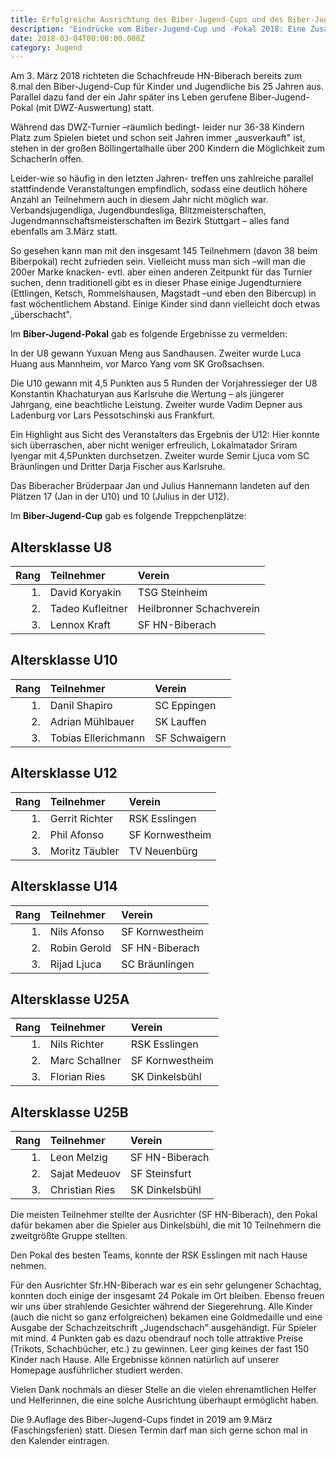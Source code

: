 ```yaml
---
title: Erfolgreiche Ausrichtung des Biber-Jugend-Cups und des Biber-Jugend-Pokals 2018
description: 'Eindrücke vom Biber-Jugend-Cup und -Pokal 2018: Eine Zusammenfassung der Höhepunkte, Teilnehmererfolge und organisatorischen Herausforderungen eines bemerkenswerten Schachevents.'
date: 2018-03-04T00:00:00.000Z
category: Jugend
---
```


Am 3. März 2018 richteten die Schachfreude HN-Biberach bereits zum 8.mal den Biber-Jugend-Cup für Kinder und Jugendliche bis 25 Jahren aus. Parallel dazu fand der ein Jahr später ins Leben gerufene Biber-Jugend-Pokal (mit DWZ-Auswertung) statt.

Während das DWZ-Turnier –räumlich bedingt- leider nur 36-38 Kindern Platz zum Spielen bietet und schon seit Jahren immer „ausverkauft" ist, stehen in der großen Böllingertalhalle über 200 Kindern die Möglichkeit zum Schacherln offen.

Leider-wie so häufig in den letzten Jahren- treffen uns zahlreiche parallel stattfindende Veranstaltungen empfindlich, sodass eine deutlich höhere Anzahl an Teilnehmern auch in diesem Jahr nicht möglich war. Verbandsjugendliga, Jugendbundesliga, Blitzmeisterschaften, Jugendmannschaftsmeisterschaften im Bezirk Stuttgart – alles fand ebenfalls am 3.März statt.

So gesehen kann man mit den insgesamt 145 Teilnehmern (davon 38 beim Biberpokal) recht zufrieden sein. Vielleicht muss man sich –will man die 200er Marke knacken- evtl. aber einen anderen Zeitpunkt für das Turnier suchen, denn traditionell gibt es in dieser Phase einige Jugendturniere (Ettlingen, Ketsch, Rommelshausen, Magstadt –und eben den Bibercup) in fast wöchentlichem Abstand. Einige Kinder sind dann vielleicht doch etwas „überschacht".

Im **Biber-Jugend-Pokal** gab es folgende Ergebnisse zu vermelden:

In der U8 gewann Yuxuan Meng aus Sandhausen. Zweiter wurde Luca Huang aus Mannheim, vor Marco Yang vom SK Großsachsen.

Die U10 gewann mit 4,5 Punkten aus 5 Runden der Vorjahressieger der U8 Konstantin Khachaturyan aus Karlsruhe die Wertung – als jüngerer Jahrgang, eine beachtliche Leistung.
Zweiter wurde Vadim Depner aus Ladenburg vor Lars Pessotschinski aus Frankfurt.

Ein Highlight aus Sicht des Veranstalters das Ergebnis der U12: Hier konnte sich überraschen, aber nicht weniger erfreulich, Lokalmatador Sriram Iyengar mit 4,5Punkten durchsetzen.
Zweiter wurde Semir Ljuca vom SC Bräunlingen und Dritter Darja Fischer aus Karlsruhe.

Das Biberacher Brüderpaar Jan und Julius Hannemann landeten auf den Plätzen 17 (Jan in der U10) und 10 (Julius in der U12).

Im **Biber-Jugend-Cup** gab es folgende Treppchenplätze:

## Altersklasse U8

| Rang | Teilnehmer       | Verein                   |
| ---: | :--------------- | :----------------------- |
|   1. | David Koryakin   | TSG Steinheim            |
|   2. | Tadeo Kufleitner | Heilbronner Schachverein |
|   3. | Lennox Kraft     | SF HN-Biberach           |

## Altersklasse U10

| Rang | Teilnehmer          | Verein        |
| ---: | :------------------ | :------------ |
|   1. | Danil Shapiro       | SC Eppingen   |
|   2. | Adrian Mühlbauer    | SK Lauffen    |
|   3. | Tobias Ellerichmann | SF Schwaigern |

## Altersklasse U12

| Rang | Teilnehmer     | Verein          |
| ---: | :------------- | :-------------- |
|   1. | Gerrit Richter | RSK Esslingen   |
|   2. | Phil Afonso    | SF Kornwestheim |
|   3. | Moritz Täubler | TV Neuenbürg    |

## Altersklasse U14

| Rang | Teilnehmer   | Verein          |
| ---: | :----------- | :-------------- |
|   1. | Nils Afonso  | SF Kornwestheim |
|   2. | Robin Gerold | SF HN-Biberach  |
|   3. | Rijad Ljuca  | SC Bräunlingen  |

## Altersklasse U25A

| Rang | Teilnehmer     | Verein          |
| ---: | :------------- | :-------------- |
|   1. | Nils Richter   | RSK Esslingen   |
|   2. | Marc Schallner | SF Kornwestheim |
|   3. | Florian Ries   | SK Dinkelsbühl  |

## Altersklasse U25B

| Rang | Teilnehmer     | Verein         |
| ---: | :------------- | :------------- |
|   1. | Leon Melzig    | SF HN-Biberach |
|   2. | Sajat Medeuov  | SF Steinsfurt  |
|   3. | Christian Ries | SK Dinkelsbühl |

Die meisten Teilnehmer stellte der Ausrichter (SF HN-Biberach), den Pokal dafür bekamen aber die Spieler aus Dinkelsbühl, die mit 10 Teilnehmern die zweitgrößte Gruppe stellten.

Den Pokal des besten Teams, konnte der RSK Esslingen mit nach Hause nehmen.

Für den Ausrichter Sfr.HN-Biberach war es ein sehr gelungener Schachtag, konnten doch einige der insgesamt 24 Pokale im Ort bleiben. Ebenso freuen wir uns über strahlende Gesichter während der Siegerehrung. Alle Kinder (auch die nicht so ganz erfolgreichen) bekamen eine Goldmedaille und eine Ausgabe der Schachzeitschrift „Jugendschach" ausgehändigt. Für Spieler mit mind. 4 Punkten gab es dazu obendrauf noch tolle attraktive Preise (Trikots, Schachbücher, etc.) zu gewinnen. Leer ging keines der fast 150 Kinder nach Hause. Alle Ergebnisse können natürlich auf unserer Homepage ausführlicher studiert werden.

Vielen Dank nochmals an dieser Stelle an die vielen ehrenamtlichen Helfer und Helferinnen, die eine solche Ausrichtung überhaupt ermöglicht haben.

Die 9.Auflage des Biber-Jugend-Cups findet in 2019 am 9.März (Faschingsferien) statt. Diesen Termin darf man sich gerne schon mal in den Kalender eintragen.
